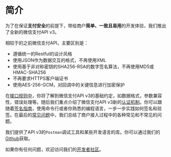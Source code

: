 # 简介

为了在保证**支付安全**的前提下，带给商户**简单、一致且易用**的开发体验，我们推出了全新的微信支付API v3。

相较于的之前微信支付API，主要区别是：

* 遵循统一的Restful的设计风格
* 使用JSON作为数据交互的格式，不再使用XML
* 使用基于非对称密钥的SHA256-RSA的数字签名算法，不再使用MD5或HMAC-SHA256
* 不再要求HTTPS客户端证书
* 使用AES-256-GCM，对回调中的关键信息进行加密保护

在[接口规则中](wei-xin-zhi-fu-api-v3-jie-kou-gui-fan.md)，你将了解到微信支付API v3的基础约定，如数据格式，参数兼容性，错误处理等。随后我们重点介绍了微信支付API v3新的[认证机制](ren-zheng/)。你可以跟随着[签名指南](qian-ming-zhi-nan-1/)，使用命令行或者你熟悉的编程语言，一步一步实践如何签名和验签。在最后的[常见问题](chang-jian-wen-ti/)中，我们总结了商户接入过程中的各种常见和不常见的问题。

我们提供了API v3的`Postman`调试工具和某些开发语言的库。你可以通过我们的[Github](https://github.com/wechatpay-apiv3)获取。

如果你有任何问题，欢迎访问我们的[开发者社区](https://developers.weixin.qq.com/community/pay)。

